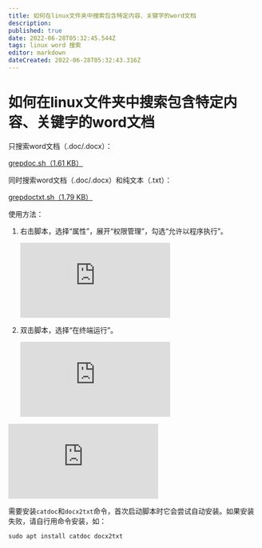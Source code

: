 ```yaml
---
title: 如何在linux文件夹中搜索包含特定内容、关键字的word文档
description: 
published: true
date: 2022-06-28T05:32:45.544Z
tags: linux word 搜索
editor: markdown
dateCreated: 2022-06-28T05:32:43.316Z
---
```


# 如何在linux文件夹中搜索包含特定内容、关键字的word文档

只搜索word文档（.doc/.docx）：

[grepdoc.sh（1.61 KB）](https://hu60.cn/q.php/link.url.html?url64=aHR0cDovL2ZpbGUuaHU2MC5jbi9maWxlL2hhc2gvc2gvZWRiMmRhNGFlMTlmYTllMmQ2ZmIwNWI1OTU0Y2E5OWExNjQ0LnNoP2F0dG5hbWU9Z3JlcGRvYy5zaA..)

同时搜索word文档（.doc/.docx）和纯文本（.txt）：

[grepdoctxt.sh（1.79 KB）](https://hu60.cn/q.php/link.url.html?url64=aHR0cDovL2ZpbGUuaHU2MC5jbi9maWxlL2hhc2gvc2gvMWNjY2YwNjQ2ZDI1NjA3ZDZjMmMzMDRkYWQ5ZWIyODQxODM4LnNoP2F0dG5hbWU9Z3JlcGRvY3R4dC5zaA..)

使用方法：

1. 右击脚本，选择“属性”，展开“权限管理”，勾选“允许以程序执行”。

   ![image.png](https://hu60.cn/q.php/link.img.html?url64=aHR0cHM6Ly92a2NleXVndS5jZG4uYnNwYXBwLmNvbS9WS0NFWVVHVS1jYzhjZjA4Zi00OWY1LTRmYzUtODNjMy1lZDJhNjgzNzA0ZDQvN2JlYTljNjEtNWM2YS00ZTBhLWI5NTctZWU0MGY4ZTRiODRmLnBuZw..)

2. 双击脚本，选择“在终端运行”。

   ![image.png](https://hu60.cn/q.php/link.img.html?url64=aHR0cHM6Ly92a2NleXVndS5jZG4uYnNwYXBwLmNvbS9WS0NFWVVHVS1jYzhjZjA4Zi00OWY1LTRmYzUtODNjMy1lZDJhNjgzNzA0ZDQvNzQwNDc5NGQtNWNhMy00YmVjLTkyYWEtYjIyYzg2YmIzMmFlLnBuZw..)

![mmexport1640349453924.png](https://hu60.cn/q.php/link.img.html?url64=aHR0cDovL2ZpbGUuaHU2MC5jbi9maWxlL2hhc2gvcG5nL2M2YjFjZWFlZDRkMzI3Yjk2YTZjYmM0ODQ4MjZjYzY5NDA1MTQucG5n)

需要安装`catdoc`和`docx2txt`命令，首次启动脚本时它会尝试自动安装。如果安装失败，请自行用命令安装，如：

```undefined
sudo apt install catdoc docx2txt
```